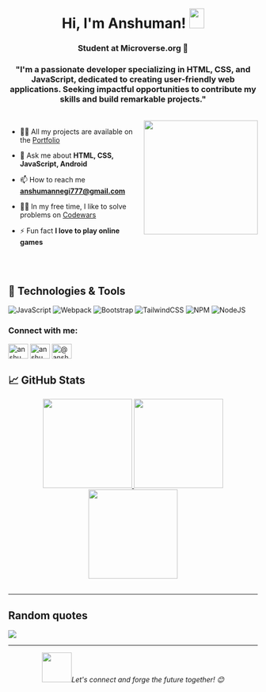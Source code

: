 <h1 align="center">Hi, I'm Anshuman! <img src="https://raw.githubusercontent.com/MartinHeinz/MartinHeinz/master/wave.gif" width="30px" height="40px"></h1>
<h3 align="center"> Student at Microverse.org 🌟</h3>
<h3 align="center"> "I'm a passionate developer specializing in HTML, CSS, and JavaScript, dedicated to creating user-friendly web applications. Seeking impactful opportunities to contribute my skills and build remarkable projects."</h3> <br>
<img align='right' src="./images/programmer.gif" width="230">



- 👨‍💻 All my projects are available on the [Portfolio](https://anshuman7negi.github.io/my-portfolio/)

- 💬 Ask me about **HTML, CSS, JavaScript, Android**

- 📫 How to reach me **anshumannegi777@gmail.com**

- 👨‍💻 In my free time, I like to solve problems on [Codewars](https://www.codewars.com/users/anshuman7negi)

- ⚡ Fun fact **I love to play online games**

<br/><br/>
## 🔧 Technologies & Tools
![JavaScript](https://img.shields.io/badge/javascript-%23323330.svg?style=for-the-badge&logo=javascript&logoColor=%23F7DF1E)
![Webpack](https://img.shields.io/badge/webpack-%238DD6F9.svg?style=for-the-badge&logo=webpack&logoColor=black)
![Bootstrap](https://img.shields.io/badge/bootstrap-%23563D7C.svg?style=for-the-badge&logo=bootstrap&logoColor=white)
![TailwindCSS](https://img.shields.io/badge/tailwindcss-%2338B2AC.svg?style=for-the-badge&logo=tailwind-css&logoColor=white)
![NPM](https://img.shields.io/badge/NPM-%23000000.svg?style=for-the-badge&logo=npm&logoColor=white)
![NodeJS](https://img.shields.io/badge/node.js-6DA55F?style=for-the-badge&logo=node.js&logoColor=white)


<h3 align="left">Connect with me:</h3>
<p align="left">
<a href="https://twitter.com/anshumannegi108" target="blank"><img align="center" src="https://raw.githubusercontent.com/rahuldkjain/github-profile-readme-generator/master/src/images/icons/Social/twitter.svg" alt="anshumannegi108" height="30" width="40" /></a>
<a href="https://www.linkedin.com/in/anshuman-singh-negi-33779a224/" target="blank"><img align="center" src="https://raw.githubusercontent.com/rahuldkjain/github-profile-readme-generator/master/src/images/icons/Social/linked-in-alt.svg" alt="anshuman singh negi" height="30" width="40" /></a>
<a href="https://www.youtube.com/@Anshuman_Negi" target="blank"><img align="center" src="https://raw.githubusercontent.com/rahuldkjain/github-profile-readme-generator/master/src/images/icons/Social/youtube.svg" alt="@anshuman_negi" height="30" width="40" /></a>

  ## &#x1f4c8; GitHub Stats
<div align='center'>
  <a href="https://github.com/anshuman7negi">
    <img height="180px" src="https://github-readme-stats.vercel.app/api?username=anshuman7negi&show_icons=true&include_all_commits=true&theme=midnight-purple" />
  </a> 

  <a href="https://github.com/anshuman7negi">
    <img height="180px" src="https://github-readme-stats.vercel.app/api/top-langs/?username=anshuman7negi&layout=compact&theme=midnight-purple" />
  </a>


  <div align="center">
    <a href="https://github.com/anshuman7negi">
      <img height="180px" src="https://github-readme-streak-stats.herokuapp.com/?user=anshuman7negi&theme=midnight-purple" />
    </a>
  </div>   
</div>
<br/>
</p>

---

<h2 align="left">Random quotes</h2>
<img src = "https://quotes-github-readme.vercel.app/api?type=horizontal&theme=dark">

---

<div align="center">
  <img src="https://readme-typing-svg.herokuapp.com?color=6667AB&center=true&vCenter=true&lines=A+%E2%AD%90++on+my+repo+is+appreciated!;Thanks+for+visiting+my+profile+%F0%9F%98%83;Happy+coding!+%F0%9F%9A%80" alt "type writing">
  <br>
<img src="https://media.giphy.com/media/LnQjpWaON8nhr21vNW/giphy.gif" width="60"><em>Let's connect and forge the future together! </b> 😊 </em> </div>

